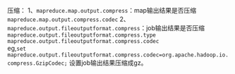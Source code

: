 压缩：
1、`mapreduce.map.output.compress`：map输出结果是否压缩
   `mapreduce.map.output.compress.codec`
2、`mapreduce.output.fileoutputformat.compress`：job输出结果是否压缩
   `mapreduce.output.fileoutputformat.compress.type`
   `mapreduce.output.fileoutputformat.compress.codec`  
eg,`set mapreduce.output.fileoutputformat.compress.codec=org.apache.hadoop.io.compress.GzipCodec;`  设置job输出结果压缩成gz。

